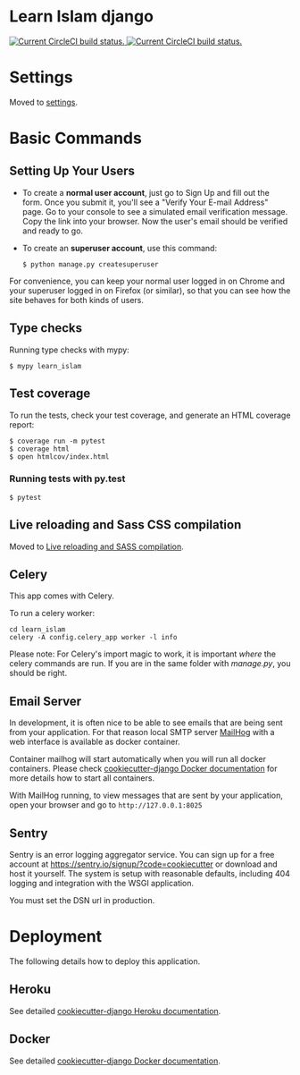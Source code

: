 # Learn Islam django

<a href="https://circleci.com/gh/ahlsunnah/learn-islam-django">
<img src="https://img.shields.io/circleci/build/github/ahlsunnah/learn-islam-django?label=tests&style=plastic" alt="Current CircleCI build status." />
</a>

<a href="https://circleci.com/gh/ahlsunnah/learn-islam-django">
<img src="https://img.shields.io/circleci/build/github/ahlsunnah/learn-islam-django?label=tests&style=plastic" alt="Current CircleCI build status." />
</a>

# Settings

Moved to [settings](http://cookiecutter-django.readthedocs.io/en/latest/settings.html).

# Basic Commands

## Setting Up Your Users

- To create a **normal user account**, just go to Sign Up and fill out the form. Once you submit it, you'll see a "Verify Your E-mail Address" page. Go to your console to see a simulated email verification message. Copy the link into your browser. Now the user's email should be verified and ready to go.
- To create an **superuser account**, use this command:

      $ python manage.py createsuperuser

For convenience, you can keep your normal user logged in on Chrome and your superuser logged in on Firefox (or similar), so that you can see how the site behaves for both kinds of users.

## Type checks

Running type checks with mypy:

    $ mypy learn_islam

## Test coverage

To run the tests, check your test coverage, and generate an HTML coverage report:

    $ coverage run -m pytest
    $ coverage html
    $ open htmlcov/index.html

### Running tests with py.test

    $ pytest

## Live reloading and Sass CSS compilation

Moved to [Live reloading and SASS compilation](http://cookiecutter-django.readthedocs.io/en/latest/live-reloading-and-sass-compilation.html).

## Celery

This app comes with Celery.

To run a celery worker:

```{.sourceCode .bash}
cd learn_islam
celery -A config.celery_app worker -l info
```

Please note: For Celery's import magic to work, it is important _where_ the celery commands are run. If you are in the same folder with _manage.py_, you should be right.

## Email Server

In development, it is often nice to be able to see emails that are being sent from your application. For that reason local SMTP server [MailHog](https://github.com/mailhog/MailHog) with a web interface is available as docker container.

Container mailhog will start automatically when you will run all docker containers. Please check [cookiecutter-django Docker documentation](http://cookiecutter-django.readthedocs.io/en/latest/deployment-with-docker.html) for more details how to start all containers.

With MailHog running, to view messages that are sent by your application, open your browser and go to `http://127.0.0.1:8025`

## Sentry

Sentry is an error logging aggregator service. You can sign up for a free account at <https://sentry.io/signup/?code=cookiecutter> or download and host it yourself. The system is setup with reasonable defaults, including 404 logging and integration with the WSGI application.

You must set the DSN url in production.

# Deployment

The following details how to deploy this application.

## Heroku

See detailed [cookiecutter-django Heroku documentation](http://cookiecutter-django.readthedocs.io/en/latest/deployment-on-heroku.html).

## Docker

See detailed [cookiecutter-django Docker documentation](http://cookiecutter-django.readthedocs.io/en/latest/deployment-with-docker.html).
